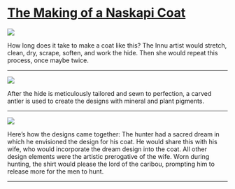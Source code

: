 # [The Making of a Naskapi Coat](http://artsmia.github.io/griot/#/stories/2187)

![](http://cdn.dx.artsmia.org/thumbs/tn_2014_TDX_MIAArtStories_255.jpg)

How long does it take to make a coat like this? The Innu artist would stretch, clean, dry, scrape, soften, and work the hide. Then she would repeat this process, once maybe twice.

---

![](http://cdn.dx.artsmia.org/thumbs/tn_2014_TDX_MIAArtStories_237.jpg)

After the hide is meticulously tailored and sewn to perfection, a carved antler is used to create the designs with mineral and plant pigments.

---

![](http://cdn.dx.artsmia.org/thumbs/tn_mia_6003303.jpg)

Here’s how the designs came together: The hunter had a sacred dream in which he envisioned the design for his coat. He would share this with his wife, who would incorporate the dream design into the coat. All other design elements were the artistic prerogative of the wife. Worn during hunting, the shirt would please the lord of the caribou, prompting him to release more for the men to hunt.

---
